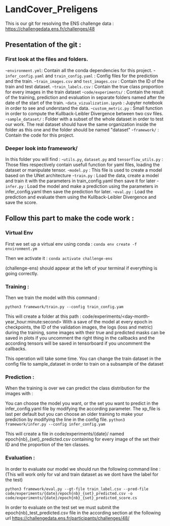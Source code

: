 # LandCover_Preligens

This is our git for resolving the ENS challenge data : https://challengedata.ens.fr/challenges/48
## Presentation of the git :

### First look at the files and folders.
-`environment.yml`: Contain all the conda dependencies for this project.
-`infer_config.yaml` and `train_config.yaml` : Config files for the prediction and the train.
-`train_images.csv` and `test_images.csv` : Contain the ID of the train and test dataset.
-`train_labels.csv` : Contain the true class proportion for every images in the train dataset
-`code/experiments/` : Contain the result of the training, prediction and evaluation in separate folders named after the date of the start of the train.
-`data_vizualization.ipynb` : Jupyter notebook in order to see and understand the data.
-`custom_metric.py` : Small function in order to compute the Kullback-Leibler Divergence between two csv files.
-`sample_dataset/` : Folder with a subset of the whole dataset in order to test our work. The real dataset should have the same organization inside the folder as this one and the folder should be named "dataset"
-`framework/` :  Contain the code for this project.

### Deeper look into framework/
In this folder you will find :
-`utils.py`, `dataset.py` and `tensorflow_utils.py` : Those files respectively contain usefull function for yaml files, loading the dataset or manipulate tensor.
-`model.py` : This file is used to create a model based on the UNet architecture
-`train.py` : Load the data, create a model and train it with the parameters in train_config.yaml then save it for later
-`infer.py` : Load the model and make a prediction using the parameters in infer_config.yaml then save the prediction for later.
-`eval.py` : Load the prediction and evaluate them using the Kullback-Leibler Divergence and save the score.

## Follow this part to make the code work :
### Virtual Env
First we set up a virtual env using conda :
 `conda env create -f environment.ym`
 
Then we activate it :
 `conda activate challenge-ens`
 
 (challenge-ens) should appear at the left of your terminal if everything is going correctly.
 
### Training : 
 Then we train the model with this command : 
 
 `python3 framework/train.py --config train_config.yam`
 
 This will create a folder at this path : code/experiments/<day-month-year_hour:minute:second>
 With a save of the model at every epoch in checkpoints, the ID of the validation images, the logs (loss and metric) during the training, some images with their true and predicted masks can be saved in plots if you uncomment the right thing in the callbacks and the according tensors will be saved in tensorboard if you uncomment the callbacks.
 
 This operation will take some time.
 You can change the train dataset in the config file to sample_dataset in order to train on a subsample of the dataset

### Prediction : 
 When the training is over we can predict the class distribution for the images with :
 
  You can choose the model you want, or the set you want to predict in the infer_config.yaml file by modifying the according parameter.
  The xp_file is last per default but you can choose an older training to make your prediction by modifying the line in the config file.
`python3 framework/infer.py --config infer_config.yam`
 
 This will create a file in code/experiments/{date}/ named epoch{nb}_{set}_predicted.csv containing for every image of the set their ID and the proportion of the ten classes.

### Evaluation :
In order to evaluate our model we should run the following command line : (This will work only for val and train dataset as we dont have the label for the test)
    
`python3 framework/eval.py --gt-file train_label.csv --pred-file code/experiments/{date}/epoch{nb}_{set}_predicted.csv -o code/experiments/{date}/epoch{nb}_{set}_predicted_score.cs`
    
In order to evaluate on the test set we must submit the epoch{nb}_test_predicted.csv file in the according section at the following url https://challengedata.ens.fr/participants/challenges/48/
